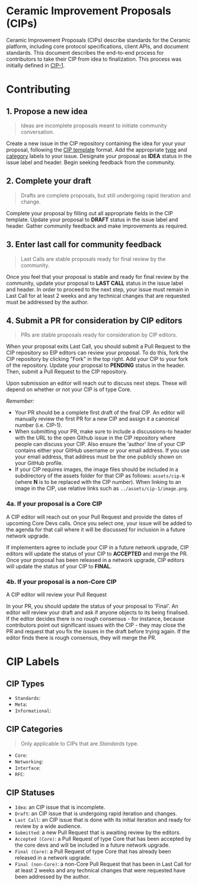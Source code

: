# Ceramic Improvement Proposals (CIPs)

Ceramic Improvement Proposals (CIPs) describe standards for the Ceramic platform, including core protocol specifications, client APIs, and document standards. This document describes the end-to-end process for contributors to take their CIP from idea to finalization. This process was initially defined in [CIP-1]().

# Contributing

## 1. Propose a new idea

> Ideas are incomplete proposals meant to initiate community conversation.

Create a new issue in the CIP repository containing the idea for your your proposal, following the [CIP template](https://github.com/ceramicnetwork/CIP/blob/master/.github/ISSUE_TEMPLATE/cip-template.md) format. Add the appropriate [type](#cip-types) and [category](#cip-categories) labels to your issue. Designate your proposal as **IDEA** status in the issue label and header. Begin seeking feedback from the community.

## 2. Complete your draft

> Drafts are complete proposals, but still undergoing rapid iteration and change.

Complete your proposal by filling out all appropriate fields in the CIP template. Update your proposal to **DRAFT** status in the issue label and header. Gather community feedback and make improvements as required.

## 3. Enter last call for community feedback

> Last Calls are stable proposals ready for final review by the community.

Once you feel that your proposal is stable and ready for final review by the community, update your proposal to **LAST CALL** status in the issue label and header. In order to proceed to the next step, your issue must remain in Last Call for at least 2 weeks and any technical changes that are requested must be addressed by the author.

## 4. Submit a PR for consideration by CIP editors

> PRs are stable proposals ready for consideration by CIP editors.

When your proposal exits Last Call, you should submit a Pull Request to the CIP repository so EIP editors can review your proposal. To do this, fork the CIP repository by clicking "Fork" in the top right. Add your CIP to your fork of the repository.
Update your proposal to **PENDING** status in the header. Then, submit a Pull Request to the CIP repository.

Upon submission an editor will reach out to discuss next steps. These will depend on whether or not your CIP is of type Core.

*Remember:*

- Your PR should be a complete first draft of the final CIP. An editor will manually review the first PR for a new CIP and assign it a canonical number (i.e. CIP-1). 
- When submitting your PR, make sure to include a discussions-to header with the URL to the open Github issue in the CIP repository where people can discuss your CIP. Also ensure the 'author' line of your CIP contains either your GitHub username or your email address. If you use your email address, that address must be the one publicly shown on your GitHub profile.
- If your CIP requires images, the image files should be included in a subdirectory of the assets folder for that CIP as follows: `assets/cip-N` (where **N** is to be replaced with the CIP number). When linking to an image in the CIP, use relative links such as `../assets/cip-1/image.png`.


### 4a. If your proposal is a Core CIP

A CIP editor will reach out on your Pull Request and provide the dates of upcoming Core Devs calls. Once you select one, your issue will be added to the agenda for that call where it will be discussed for inclusion in a future network upgrade. 

If implementers agree to include your CIP in a future network upgrade, CIP editors will update the status of your CIP to **ACCEPTED** and merge the PR. Once your proposal has been released in a network upgrade, CIP editors will update the status of your CIP to **FINAL**.

### 4b. If your proposal is a non-Core CIP

A CIP editor will review your Pull Request

In your PR, you should update the status of your proposal to 'Final'. An editor will review your draft and ask if anyone objects to its being finalised. If the editor decides there is no rough consensus - for instance, because contributors point out significant issues with the CIP - they may close the PR and request that you fix the issues in the draft before trying again. If the editor finds there is rough consensus, they will merge the PR.

# CIP Labels

## CIP Types

- `Standards`:
- `Meta`:
- `Informational`:

## CIP Categories

> Only applicable to CIPs that are *Standards* type.

- `Core`:
- `Networking`:
- `Interface`:
- `RFC`:

## CIP Statuses

- `Idea`: an CIP issue that is incomplete.
- `Draft`: an CIP issue that is undergoing rapid iteration and changes.
- `Last Call`: an CIP issue that is done with its initial iteration and ready for review by a wide audience.
- `Submitted`: a new Pull Request that is awaiting review by the editors.
- `Accepted (Core)`: a Pull Request of type Core that has been accepted by the core devs and will be included in a future network upgrade.
- `Final (Core)`: a Pull Request of type Core that has already been released in a network upgrade.
- `Final (non-Core)`: a non-Core Pull Request that has been in Last Call for at least 2 weeks and any technical changes that were requested have been addressed by the author.

